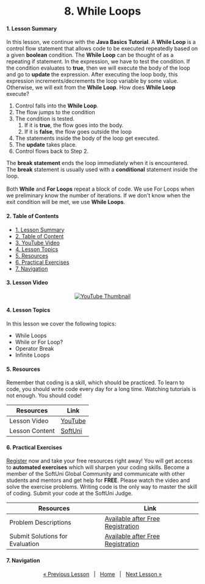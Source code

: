 <h1 align="center">8. While Loops</h1>

#### 1. Lesson Summary

In this lesson, we continue with the <strong>Java Basics Tutorial</strong>.
A <strong>While Loop</strong> is a control flow statement that allows code to be executed repeatedly based on a given <strong>boolean</strong> condition. The <strong>While Loop</strong> can be thought of as a repeating if statement.
In the expression, we have to test the condition. If the condition evaluates to <strong>true</strong>, then we will execute the body of the loop and go to <strong>update </strong>the expression. After executing the loop body, this expression increments/decrements the loop variable by some value. Otherwise, we will exit from the <strong>While Loop</strong>.
<span >How does <strong>While Loop</strong> execute?</span>
<ol>
 	<li><span >Control falls into the <strong>While Loop</strong>.</span></li>
 	<li><span >The flow jumps to the condition</span></li>
 	<li><span >The condition is tested.</span>
<ol>
 	<li class="ql-indent-1"><span >If it is <strong>true</strong>, the flow goes into the body.</span></li>
 	<li class="ql-indent-1"><span >If it is <strong>false</strong>, the flow goes outside the loop</span></li>
</ol>
</li>
 	<li><span >The statements inside the body of the loop get executed.</span></li>
 	<li><span >The <strong>update</strong> takes place.</span></li>
 	<li><span >Control flows back to Step 2.</span></li>
</ol>
<span > The <strong>break statement</strong> ends the loop immediately when it is encountered. The <strong>break</strong> statement is usually used with a <strong>conditional</strong> statement inside the loop.
</span>
<br>
<br>
Both <strong>While</strong> and <strong>For Loops</strong> repeat a block of code. We use For Loops when we preliminary know the number of iterations. If we don't know when the exit condition will be met, we use <strong>While Loops</strong>.


#### 2. Table of Contents
* [1. Lesson Summary](#1-Lesson-Summary)
* [2. Table of Content](#2-Table-of-Content)
* [3. YouTube Video](#3-YouTube-Video)
* [4. Lesson Topics](#4-Lesson-Topics)
* [5. Resources](#5-Resources)
* [6. Practical Exercises](#6-Practical-Exercises)
* [7. Navigation](#7-Navigation)

#### 3. Lesson Video
<p align="center">
<a href="https://youtu.be/dG2Mcibyw3E">
    <img src="" alt="YouTube Thumbnail">
 </a>
</p>

#### 4. Lesson Topics
In this lesson we cover the following topics:
* While Loops
* While or For Loop?
* Operator Break
* Infinite Loops

#### 5. Resources
<p>Remember that coding is a skill, which should be practiced. To learn to code, you should write code every day for a long time. Watching tutorials is not enough. You should code! </p>

| Resources | Link |
| ----- | ----- |
| Lesson Video| [YouTube](https://youtu.be/dG2Mcibyw3E) |
| Lesson Content | [SoftUni](https://softuni.org/code-lessons/java-basics-tutorial-part-8-while-loops/) |

#### 6. Practical Exercises
<a href="https://softuni.org/checkout/join-community">Register</a> now and take your free resources right away! You will get access to **automated exercises** which will sharpen your coding skills. Become a member of the SoftUni Global Community and communicate with other students and mentors and get help for **FREE**.
Please watch the video and solve the exercise problems. Writing code is the only way to master the skill of coding. Submit your code at the SoftUni Judge.

| Resources | Link |
| ----- | ----- |
| Problem Descriptions | [Available after Free Registration](https://softuni.org/code-lessons/java-basics-tutorial-part-8-while-loops/) |
| Submit Solutions for Evaluation | [Available after Free Registration](https://softuni.org/code-lessons/java-basics-tutorial-part-8-while-loops/) |

#### 7. Navigation

<p align="center">
    <a href="https://github.com/SoftUni/Free-Java-Certification-Course/blob/main/lessons/07-For-Loops.md">« Previous Lesson</a> &nbsp; | &nbsp; <a href="https://github.com/SoftUni/Free-Java-Certification-Course">Home</a> &nbsp; | &nbsp; <a href="https://github.com/SoftUni/Free-Java-Certification-Course/blob/main/lessons/09-Nested-Loops.md">Next Lesson »</a>
</p>
